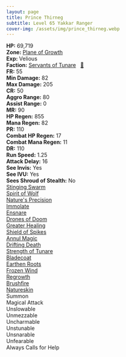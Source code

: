 ```yaml
---
layout: page
title: Prince Thirneg
subtitle: Level 65 Yakkar Ranger
cover-img: /assets/img/prince_thirneg.webp
---
```


<div class="info-section">
<div class="info-item"><strong>HP:</strong> 69,719</div>
<div class="info-item"><strong>Zone:</strong> <a href="https://www.pqdi.cc/zone/127" target="_blank">Plane of Growth</a></div>
<div class="info-item"><strong>Exp:</strong> Velious</div>
<div class="info-item"><strong>Faction:</strong> <a href="https://www.pqdi.cc/faction/438" target="_blank">Servants of Tunare</a>&nbsp;&nbsp;&nbsp;<a href="https://www.pqdi.cc/npc/127096" target="_blank" title="View NPC on PQDI">🔗</a></div>
</div>

<div class="stats-grid">
<div class="stats-row">
<div class="stats-cell"><strong>FR:</strong> 55</div>
<div class="stats-cell"><strong>Min Damage:</strong> 82</div>
<div class="stats-cell"><strong>Max Damage:</strong> 205</div>
</div>
<div class="stats-row">
<div class="stats-cell"><strong>CR:</strong> 50</div>
<div class="stats-cell"><strong>Aggro Range:</strong> 80</div>
<div class="stats-cell"><strong>Assist Range:</strong> 0</div>
</div>
<div class="stats-row">
<div class="stats-cell"><strong>MR:</strong> 90</div>
<div class="stats-cell"><strong>HP Regen:</strong> 855</div>
<div class="stats-cell"><strong>Mana Regen:</strong> 82</div>
</div>
<div class="stats-row">
<div class="stats-cell"><strong>PR:</strong> 110</div>
<div class="stats-cell"><strong>Combat HP Regen:</strong> 17</div>
<div class="stats-cell"><strong>Combat Mana Regen:</strong> 11</div>
</div>
<div class="stats-row">
<div class="stats-cell"><strong>DR:</strong> 110</div>
<div class="stats-cell"><strong>Run Speed:</strong> 1.25</div>
<div class="stats-cell"><strong>Attack Delay:</strong> 16</div>
</div>
<div class="stats-row">
<div class="stats-cell"><strong>See Invis:</strong> Yes</div>
<div class="stats-cell"><strong>See IVU:</strong> Yes</div>
<div class="stats-cell"><strong>Sees Shroud of Stealth:</strong> No</div>
</div>
</div>

<div class="spell-grid">
<div class="spell-cell"><a href="https://www.pqdi.cc/spell/264" target="_blank">Stinging Swarm</a></div>
<div class="spell-cell"><a href="https://www.pqdi.cc/spell/278" target="_blank">Spirit of Wolf</a></div>
<div class="spell-cell"><a href="https://www.pqdi.cc/spell/2594" target="_blank">Nature's Precision</a></div>
<div class="spell-cell"><a href="https://www.pqdi.cc/spell/78" target="_blank">Immolate</a></div>
<div class="spell-cell"><a href="https://www.pqdi.cc/spell/512" target="_blank">Ensnare</a></div>
<div class="spell-cell"><a href="https://www.pqdi.cc/spell/259" target="_blank">Drones of Doom</a></div>
<div class="spell-cell"><a href="https://www.pqdi.cc/spell/15" target="_blank">Greater Healing</a></div>
<div class="spell-cell"><a href="https://www.pqdi.cc/spell/432" target="_blank">Shield of Spikes</a></div>
<div class="spell-cell"><a href="https://www.pqdi.cc/spell/1526" target="_blank">Annul Magic</a></div>
<div class="spell-cell"><a href="https://www.pqdi.cc/spell/665" target="_blank">Drifting Death</a></div>
<div class="spell-cell"><a href="https://www.pqdi.cc/spell/3487" target="_blank">Strength of Tunare</a></div>
<div class="spell-cell"><a href="https://www.pqdi.cc/spell/1558" target="_blank">Bladecoat</a></div>
<div class="spell-cell"><a href="https://www.pqdi.cc/spell/3192" target="_blank">Earthen Roots</a></div>
<div class="spell-cell"><a href="https://www.pqdi.cc/spell/3418" target="_blank">Frozen Wind</a></div>
<div class="spell-cell"><a href="https://www.pqdi.cc/spell/1568" target="_blank">Regrowth</a></div>
<div class="spell-cell"><a href="https://www.pqdi.cc/spell/3431" target="_blank">Brushfire</a></div>
<div class="spell-cell"><a href="https://www.pqdi.cc/spell/1559" target="_blank">Natureskin</a></div>
</div>

<div class="ability-grid">
<div class="ability-cell">Summon</div>
<div class="ability-cell">Magical Attack</div>
<div class="ability-cell">Unslowable</div>
<div class="ability-cell">Unmezzable</div>
<div class="ability-cell">Uncharmable</div>
<div class="ability-cell">Unstunable</div>
<div class="ability-cell">Unsnarable</div>
<div class="ability-cell">Unfearable</div>
<div class="ability-cell">Always Calls for Help</div>
</div>
